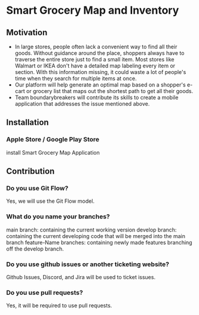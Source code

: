 # Smart Grocery Map and Inventory
## Motivation
- In large stores, people often lack a convenient way to find all their goods. Without guidance around the place, shoppers always have to traverse the entire store just to find a small item. Most stores like Walmart or IKEA don't have a detailed map labeling every item or section. With this information missing, it could waste a lot of people's time when they search for multiple items at once. 
- Our platform will help generate an optimal map based on a shopper's e-cart or grocery list that maps out the shortest path to get all their goods.
- Team boundarybreakers will contribute its skills to create a mobile application that addresses the issue mentioned above.
## Installation
### Apple Store / Google Play Store
install Smart Grocery Map Application

## Contribution
### Do you use Git Flow? 
Yes, we will use the Git Flow model. 
### What do you name your branches? 
main branch: containing the current working version
develop branch: containing the current developing code that will be merged into the main branch
feature-Name branches: containing newly made features branching off the develop branch. 
### Do you use github issues or another ticketing website? 
Github Issues, Discord, and Jira will be used to ticket issues.
### Do you use pull requests? 
Yes, it will be required to use pull requests. 

